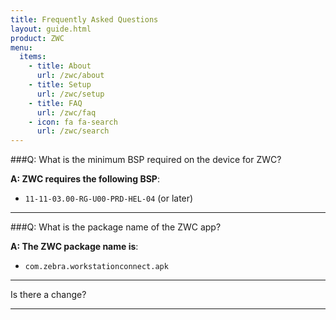 ```yaml
---
title: Frequently Asked Questions
layout: guide.html
product: ZWC
menu:
  items:
    - title: About
      url: /zwc/about
    - title: Setup
      url: /zwc/setup
    - title: FAQ
      url: /zwc/faq
    - icon: fa fa-search
      url: /zwc/search
---
```


###Q: What is the minimum BSP required on the device for ZWC?

**A: ZWC requires the following BSP**:

* `11-11-03.00-RG-U00-PRD-HEL-04` (or later)

-----

###Q: What is the package name of the ZWC app?

**A: The ZWC package name is**:

* `com.zebra.workstationconnect.apk`

-----

Is there a change? 



-----
